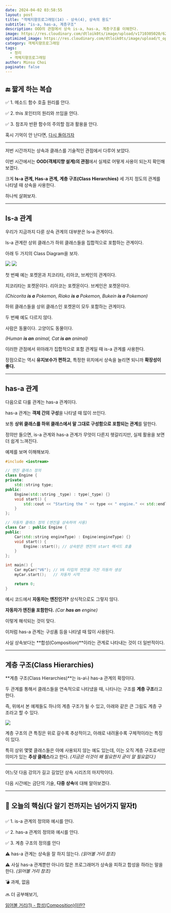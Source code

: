 ```yaml
---
date: 2024-04-02 03:58:55
layout: post
title: "객체지향프로그래밍(14) - 상속(4), 상속의 용도"
subtitle: "is-a, has-a, 계층구조"
description: OOD의 관점에서 상속 is-a, has-a, 계층구조를 이해한다.
image: https://res.cloudinary.com/dtloik0ts/image/upload/v1710305020/62209a189cc9185b70db045b_6ea4ua9rZnloCziXgO4TM7Zqa5oWwYrMD4Lc5BqWGYHrJreJ0-Cq-VTOChRhm1IEhqCGeGpQh9M8L516rerUQF9l1FnfQaHEFyTzex7ily50AmFoRns3jMWLyd5edWCJqBbqGzvo_xaa8bg.jpg
optimized_image: https://res.cloudinary.com/dtloik0ts/image/upload/t_opt/v1710305020/62209a189cc9185b70db045b_6ea4ua9rZnloCziXgO4TM7Zqa5oWwYrMD4Lc5BqWGYHrJreJ0-Cq-VTOChRhm1IEhqCGeGpQh9M8L516rerUQF9l1FnfQaHEFyTzex7ily50AmFoRns3jMWLyd5edWCJqBbqGzvo_xaa8bg.jpg
category: 객체지향프로그래밍
tags:
  - 정리
  - 객체지향프로그래밍
author: Minsu Choi
paginate: false
---
```


<h2>🔚 짧게 하는 복습</h2>

✅ 1. 메소드 함수 호출 원리를 안다.

✅ 2. this 포인터의 원리와 쓰임을 안다.

✅ 3. 참조자 반환 함수의 주의할 점과 활용을 안다.

혹시 기억이 안 난다면, <u><a href = "/객체지향프로그래밍(13)-상속(3),-this-포인터/"> 다시 돌아가자</a></u>

---

저번 시간까지는 상속과 클래스를 기술적인 관점에서 다루어 보았다.

이번 시간에서는 **OOD(객체지향 설계)의 관점**에서 실제로 어떻게 사용이 되는지 확인해보겠다.

크게 **Is-a 관계, Has-a 관계, 계층 구조(Class Hierarchies)** 세 가지 정도의 관계를 나타낼 때 상속을 사용한다.

하나씩 살펴보자.

---

## Is-a 관계

우리가 지금까지 다룬 상속 관계의 대부분은 Is-a 관계이다.

Is-a 관계란 상위 클래스가 하위 클래스들을 집합적으로 포함하는 관계이다.

아래 두 가지의 Class Diagram을 보자.

<img src = "https://res.cloudinary.com/dtloik0ts/image/upload/v1711942985/%EA%B0%95%EC%9D%98%EC%9E%90%EB%A3%8C3_pasazn.png">

<img src = "https://res.cloudinary.com/dtloik0ts/image/upload/v1712020054/%EA%B0%95%EC%9D%98%EC%9E%90%EB%A3%8C4_z6zrip.png">

첫 번째 예는 포켓몬과 치코리타, 리아코, 브케인의 관계이다.

치코리타는 포켓몬이다. 리아코는 포켓몬이다. 브케인은 포켓몬이다.

_(Chicorita **is a** Pokemon, Riako **is a** Pokemon, Bukein **is a** Pokemon)_

하위 클래스들을 상위 클래스인 포켓몬이 모두 포함하는 관계이다.

두 번째 예도 다르지 않다.

사람은 동물이다. 고양이도 동물이다.

_(Human **is an** animal, Cat **is an** animal)_

이러한 관점에서 위아래가 집합적으로 포함 관계일 때 is-a 관계를 사용한다.

장점으로는 역시 **유지보수가 편하고**, 특정한 위치에서 상속을 늘리면 되니까 **확장성이 좋다.**

---

## has-a 관계

다음으로 다룰 관계는 has-a 관계이다.

has-a 관계는 **객체 간의 구성**을 나타낼 때 많이 쓰인다.

보통 **상위 클래스를 하위 클래스에서 말 그대로 구성함으로 포함되는 관계**를 말한다.

정의만 들으면, is-a 관계와 has-a 관계가 무엇이 다른지 헷갈리지만, 실제 활용을 보면 더 쉽게 느껴진다.

예제를 보며 이해해보자.

```c++
#include <iostream>

// 엔진 클래스 정의
class Engine {
private:
    std::string type;
public:
    Engine(std::string _type) : type(_type) {}
    void start() {
        std::cout << "Starting the " << type << " engine." << std::endl;
    }
};

// 자동차 클래스 정의 (엔진을 상속하여 사용)
class Car : public Engine {
public:
    Car(std::string engineType) : Engine(engineType) {}
    void start() {
        Engine::start(); // 상속받은 엔진의 start 메서드 호출
    }
};

int main() {
    Car myCar("V6"); // V6 타입의 엔진을 가진 자동차 생성
    myCar.start();   // 자동차 시작

    return 0;
}
```

예시 코드에서 **자동차는 엔진인가?** 상식적으로도 그렇지 않다.

**자동차가 엔진을 포함한다.** _(Car **has an** engine)_

이렇게 해석되는 것이 맞다.

이처럼 has-a 관계는 구성품 등을 나타낼 때 많이 사용된다.

사실 상속보다는 **합성(Composition)**이라는 관계로 나타내는 것이 더 일반적이다.

---

## 계층 구조(Class Hierarchies)

**계층 구조(Class Hierarchies)**는 is-a나 has-a 관계의 확장이다.

두 관계를 통해서 클래스들을 연속적으로 나타냈을 때, 나타나는 구조를 **계층 구조**라고한다.

즉, 위에서 본 예제들도 하나의 계층 구조가 될 수 있고, 아래와 같은 큰 그림도 계층 구조라고 할 수 있다.

<img src = "https://res.cloudinary.com/dtloik0ts/image/upload/v1712032529/phpPkdRG7_r7spfn.png">

계층 구조의 큰 특징은 위로 갈수록 추상적이고, 아래로 내려올수록 구체적이라는 특징이 있다.

특히 상위 몇몇 클래스들은 아예 사용되지 않는 예도 있는데, 이는 오직 계층 구조로서만 의미가 있는 **추상 클래스**라고 한다. _(지금은 이것이 왜 필요한지 굳이 알 필요없다.)_

---

어느덧 다음 강의가 길고 길었던 상속 시리즈의 마지막이다.

다음 시간에는 금단의 기술, **다중 상속**에 대해 알아보겠다.

---

<h2>📖 오늘의 핵심(다 알기 전까지는 넘어가지 말자❗)</h2>

✅ 1. is-a 관계의 정의와 예시를 안다.

✅ 2. has-a 관계의 정의와 예시를 안다.

✅ 3. 계층 구조의 정의를 안다

⚠️ has-a 관계는 상속을 잘 하지 않는다. _(읽어볼 거리 참조)_

⚠️ 사실 has-a 관계뿐만 아니라 많은 프로그래머가 상속을 피하고 합성을 하라는 말을 한다. _(읽어볼 거리 참조)_

💣 과제, 없음

🔜 더 공부해보기,

<a href = "https://inpa.tistory.com/entry/OOP-%F0%9F%92%A0-%EA%B0%9D%EC%B2%B4-%EC%A7%80%ED%96%A5%EC%9D%98-%EC%83%81%EC%86%8D-%EB%AC%B8%EC%A0%9C%EC%A0%90%EA%B3%BC-%ED%95%A9%EC%84%B1Composition-%EC%9D%B4%ED%95%B4%ED%95%98%EA%B8%B0">읽어볼 거리(1) - 합성(Composition)이란?</a>
